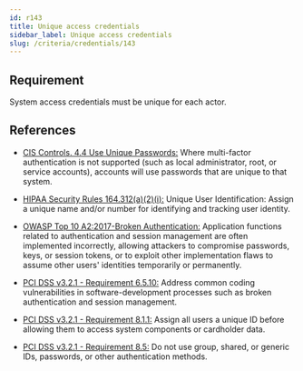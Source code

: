 ```yaml
---
id: r143
title: Unique access credentials
sidebar_label: Unique access credentials
slug: /criteria/credentials/143
---
```


## Requirement

System access credentials
must be unique for each actor.

## References

- [CIS Controls. 4.4 Use Unique Passwords:](https://www.cisecurity.org/controls/)
Where multi-factor authentication
is not supported (such as local administrator,
root, or service accounts),
accounts will use passwords
that are unique to that system.

- [HIPAA Security Rules 164.312(a)(2)(i):](https://www.law.cornell.edu/cfr/text/45/164.312)
Unique User Identification:
Assign a unique name
and/or number for identifying
and tracking user identity.

- [OWASP Top 10 A2:2017-Broken Authentication:](https://owasp.org/www-project-top-ten/OWASP_Top_Ten_2017/Top_10-2017_A2-Broken_Authentication)
Application functions related to authentication
and session management
are often implemented incorrectly,
allowing attackers to compromise passwords,
keys, or session tokens,
or to exploit other implementation flaws
to assume other users' identities
temporarily or permanently.

- [PCI DSS v3.2.1 - Requirement 6.5.10:](https://www.pcisecuritystandards.org/documents/PCI_DSS_v3-2-1.pdf)
Address common coding vulnerabilities
in software-development processes
such as broken authentication
and session management.

- [PCI DSS v3.2.1 - Requirement 8.1.1:](https://www.pcisecuritystandards.org/documents/PCI_DSS_v3-2-1.pdf)
Assign all users a unique ID
before allowing them
to access system components
or cardholder data.

- [PCI DSS v3.2.1 - Requirement 8.5:](https://www.pcisecuritystandards.org/documents/PCI_DSS_v3-2-1.pdf)
Do not use group, shared,
or generic IDs, passwords,
or other authentication methods.
